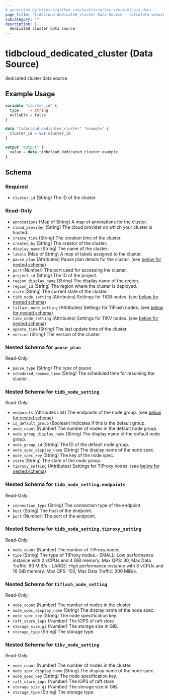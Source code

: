 ```yaml
---
# generated by https://github.com/hashicorp/terraform-plugin-docs
page_title: "tidbcloud_dedicated_cluster Data Source - terraform-provider-tidbcloud"
subcategory: ""
description: |-
  dedicated cluster data source
---
```


# tidbcloud_dedicated_cluster (Data Source)

dedicated cluster data source

## Example Usage

```terraform
variable "cluster_id" {
  type     = string
  nullable = false
}

data "tidbcloud_dedicated_cluster" "example" {
  cluster_id = var.cluster_id
}

output "output" {
  value = data.tidbcloud_dedicated_cluster.example
}
```

<!-- schema generated by tfplugindocs -->
## Schema

### Required

- `cluster_id` (String) The ID of the cluster.

### Read-Only

- `annotations` (Map of String) A map of annotations for the cluster.
- `cloud_provider` (String) The cloud provider on which your cluster is hosted.
- `create_time` (String) The creation time of the cluster.
- `created_by` (String) The creator of the cluster.
- `display_name` (String) The name of the cluster.
- `labels` (Map of String) A map of labels assigned to the cluster.
- `pause_plan` (Attributes) Pause plan details for the cluster. (see [below for nested schema](#nestedatt--pause_plan))
- `port` (Number) The port used for accessing the cluster.
- `project_id` (String) The ID of the project.
- `region_display_name` (String) The display name of the region.
- `region_id` (String) The region where the cluster is deployed.
- `state` (String) The current state of the cluster.
- `tidb_node_setting` (Attributes) Settings for TiDB nodes. (see [below for nested schema](#nestedatt--tidb_node_setting))
- `tiflash_node_setting` (Attributes) Settings for TiFlash nodes. (see [below for nested schema](#nestedatt--tiflash_node_setting))
- `tikv_node_setting` (Attributes) Settings for TiKV nodes. (see [below for nested schema](#nestedatt--tikv_node_setting))
- `update_time` (String) The last update time of the cluster.
- `version` (String) The version of the cluster.

<a id="nestedatt--pause_plan"></a>
### Nested Schema for `pause_plan`

Read-Only:

- `pause_type` (String) The type of pause.
- `scheduled_resume_time` (String) The scheduled time for resuming the cluster.


<a id="nestedatt--tidb_node_setting"></a>
### Nested Schema for `tidb_node_setting`

Read-Only:

- `endpoints` (Attributes List) The endpoints of the node group. (see [below for nested schema](#nestedatt--tidb_node_setting--endpoints))
- `is_default_group` (Boolean) Indicates if this is the default group.
- `node_count` (Number) The number of nodes in the default node group.
- `node_group_display_name` (String) The display name of the default node group.
- `node_group_id` (String) The ID of the default node group.
- `node_spec_display_name` (String) The display name of the node spec.
- `node_spec_key` (String) The key of the node spec.
- `state` (String) The state of the node group.
- `tiproxy_setting` (Attributes) Settings for TiProxy nodes. (see [below for nested schema](#nestedatt--tidb_node_setting--tiproxy_setting))

<a id="nestedatt--tidb_node_setting--endpoints"></a>
### Nested Schema for `tidb_node_setting.endpoints`

Read-Only:

- `connection_type` (String) The connection type of the endpoint.
- `host` (String) The host of the endpoint.
- `port` (Number) The port of the endpoint.


<a id="nestedatt--tidb_node_setting--tiproxy_setting"></a>
### Nested Schema for `tidb_node_setting.tiproxy_setting`

Read-Only:

- `node_count` (Number) The number of TiProxy nodes.
- `type` (String) The type of TiProxy nodes.- SMALL: Low performance instance with 2 vCPUs and 4 GiB memory. Max QPS: 30, Max Data Traffic: 90 MiB/s.- LARGE: High performance instance with 8 vCPUs and 16 GiB memory. Max QPS: 100, Max Data Traffic: 300 MiB/s.



<a id="nestedatt--tiflash_node_setting"></a>
### Nested Schema for `tiflash_node_setting`

Read-Only:

- `node_count` (Number) The number of nodes in the cluster.
- `node_spec_display_name` (String) The display name of the node spec.
- `node_spec_key` (String) The node specification key.
- `raft_store_iops` (Number) The IOPS of raft store
- `storage_size_gi` (Number) The storage size in GiB.
- `storage_type` (String) The storage type.


<a id="nestedatt--tikv_node_setting"></a>
### Nested Schema for `tikv_node_setting`

Read-Only:

- `node_count` (Number) The number of nodes in the cluster.
- `node_spec_display_name` (String) The display name of the node spec.
- `node_spec_key` (String) The node specification key.
- `raft_store_iops` (Number) The IOPS of raft store
- `storage_size_gi` (Number) The storage size in GiB.
- `storage_type` (String) The storage type.
